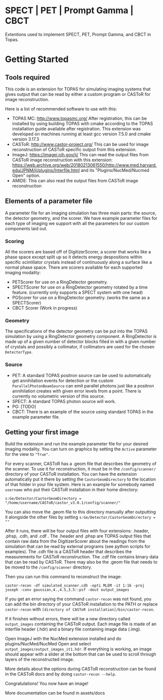 # SPECT | PET | Prompt Gamma | CBCT 

Extentions used to implement SPECT, PET, Prompt Gamma, and CBCT in Topas.

# Getting Started

## Tools required

This code is an extension for TOPAS for simulating imaging systems that gives output that can be read by either a custom program or CASToR for image reconstruction.  

Here is a list of recommended software to use with this:  

* TOPAS MC: http://www.topasmc.org/ After registration, this can be installed by using building TOPAS with cmake according to the TOPAS installation guide available after registration. This extension was developed on machines running at least gcc version 7.5.0 and cmake version 3.17.3
* CASToR: http://www.castor-project.org/ This can be used for image reconstruction of CASToR specific output from this extension.
* ImageJ: https://imagej.nih.gov/ij/ This can read the output files from CASToR image reconstruction with this extension: https://web.archive.org/web/20180213061550/http://www.med.harvard.edu/JPNM/ij/plugins/Interfile.html and its "Plugins/NucMed/Nucmed Open" option.
* AMIDE: This can also read the output files from CASToR image reconstruction

## Elements of a parameter file

A parameter file for an imaging simulation has three main parts: the source, the detector geometry, and the scorer. We have example parameter files for each type of imaging we support with all the parameters for our custom components laid out.

### Scoring

All the scorers are based off of DigitizerScorer, a scorer that works like a phase space except split up so it detects energy despositions within specific scintillator crystals instead of continuously along a surface like a normal phase space. There are scorers available for each supported imaging modality:

* PETScorer for use on a RingDetector geometry.
* SPECTScorer for use on a RingDetector geometry rotated by a time feature. (currently only supports a SPECT system with one head)
* PGScorer for use on a RingDetector geometry. (works the same as a SPECTScorer)
* CBCT Scorer (Work in progress)

### Geometry

The specifications of the detector geometry can be put into the TOPAS simulation by using a RingDetector geometry component. A RingDetector is made up of a given number of detector blocks filled in with a given number of crystals and possibly a collimator, if collimators are used for the chosen ```DetectorType```.

### Source

* PET: A standard TOPAS positron source can be used to automatically get annihilation events for detection or the custom ```ParallelPhotonBeamSource``` can emit parallel photons just like a positron annihilation creates with given error levels from a point. There is currently no volumetric version of this source.
* SPECT: A standard TOPAS photon source will work.
* PG: [TODO]
* CBCT: There is an example of the source using standard TOPAS in the example parameter file.

## Getting your first image

Build the extension and run the example parameter file for your desired imaging modality. You can turn on graphics by setting the ```Active``` parameter for the view to ```"True"```.

For every scanner, CASToR has a .geom file that describes the geometry of the scanner. To use it for reconstruction, it must be in the ```/config/scanner/``` directory of your CASToR installation. You can have the extension automatically put it there by setting the ```CastorGeomDirectory``` to the location of that folder in your file system. Here is an example for somebody named ```username``` who put their CASToR installation in their home directory:  

```s:Ge/Detector/CastorGeomDirectory = "/home/username/CASToR/castor_v3.0.1/config/scanner/"```

You can also move the .geom file to this directory manually after outputting it alongside the other files by setting ```s:Ge/Detector/CastorGeomDirectory = ""```

After it runs, there will be four output files with four extensions: .header, .phsp, .cdh, and .cdf . The .header and .phsp are TOPAS output files that contain raw data from the DigitizerScorer about the readings from the simulation that can be read by external programs (see python scripts for examples). The .cdh file is a CASToR header that describes the measurements for CASToR reconstruction. The .cdf file contains binary data that can be read by CASToR. There may also be the .geom file that needs to be moved to the ```/config/scanner``` directory.

Then you can run this command to reconstruct the image:

```castor-recon -df simulated_scanner.cdh -opti MLEM -it 1:16 -proj joseph -conv gaussian,4.,4.5,3.5::psf -dout output_images```

If you get an error saying the command ```castor-recon``` was not found, you can add the bin directory of your CASToR installation to the PATH or replace ```castor-recon``` with ```[directory of CASToR installation]/bin/castor-recon```.

If it finishes without errors, there will be a new directory called ```output_images``` containing the CASToR output. Each image file is made of an interfile header (.hdr) and a binary file containing image data (.img).

Open ImageJ with the NucMed extension installed and do plugins/NucMed/NucMed Open and select ```output_images/output_images_it1.hdr```. If everything is working, an image should appear with a slider at the bottom that can be used to scroll through layers of the reconstructed image.

More details about the options during CASToR reconstruction can be found in the CASToR docs and by doing ```castor-recon --help```.

Congratulations! You now have an image!

More documentation can be found in assets/docs